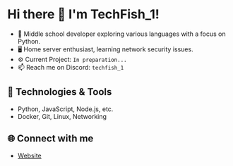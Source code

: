 # Hi there 👋 I'm TechFish_1!

- 🌱 Middle school developer exploring various languages with a focus on Python.
- 🖥️ Home server enthusiast, learning network security issues.
- ⚙️ Current Project: `In preparation...`
- 📫 Reach me on Discord: `techfish_1`

## 🔧 Technologies & Tools
- Python, JavaScript, Node.js, etc.
- Docker, Git, Linux, Networking

## 🌐 Connect with me
- [Website](https://sakana11.org/)
